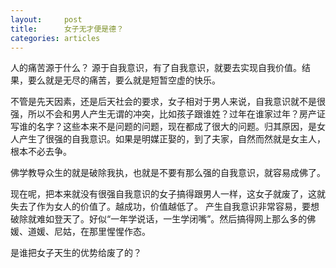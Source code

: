 ```yaml
---
layout:		post
title:		女子无才便是德？
categories:	articles
---
```

人的痛苦源于什么？
源于自我意识，有了自我意识，就要去实现自我价值。结果，要么就是无尽的痛苦，要么就是短暂空虚的快乐。

不管是先天因素，还是后天社会的要求，女子相对于男人来说，自我意识就不是很强，所以不会和男人产生无谓的冲突，比如孩子跟谁姓？过年在谁家过年？房产证写谁的名字？这些本来不是问题的问题，现在都成了很大的问题。归其原因，是女人产生了很强的自我意识。如果是明媒正娶的，到了夫家，自然而然就是女主人，根本不必去争。

佛学教导众生的就是破除我执，也就是不要有那么强的自我意识，就容易成佛了。

现在呢，把本来就没有很强自我意识的女子搞得跟男人一样，这女子就废了，这就失去了作为女人的价值了。越成功，价值越低了。
产生自我意识非常容易，要想破除就难如登天了。好似“一年学说话，一生学闭嘴”。然后搞得网上那么多的佛媛、道媛、尼姑，在那里惺惺作态。

是谁把女子天生的优势给废了的？